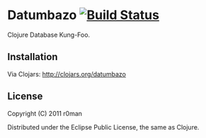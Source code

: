 # Datumbazo [![Build Status](https://travis-ci.org/r0man/datumbazo.png)](https://travis-ci.org/r0man/datumbazo)

Clojure Database Kung-Foo.

## Installation

Via Clojars: http://clojars.org/datumbazo

## License

Copyright (C) 2011 r0man

Distributed under the Eclipse Public License, the same as Clojure.
